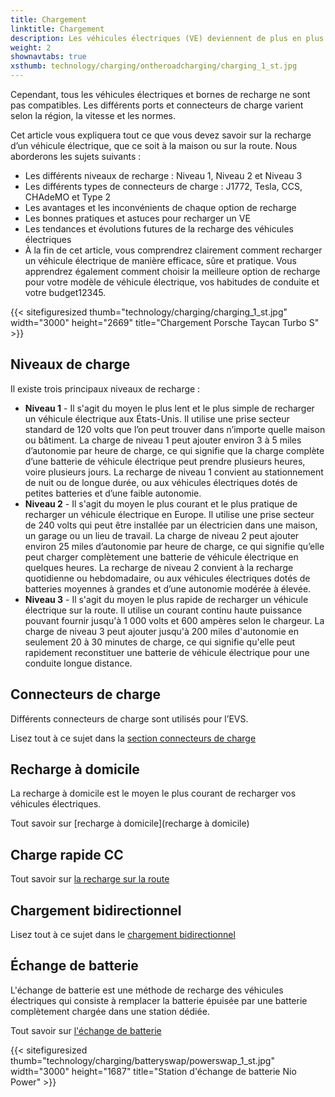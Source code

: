 ```yaml
---
title: Chargement
linktitle: Chargement
description: Les véhicules électriques (VE) deviennent de plus en plus populaires et abordables, mais nécessitent une méthode de ravitaillement différente de celle des voitures conventionnelles. Au lieu de faire le plein d’essence, les véhicules électriques doivent se brancher sur une borne de recharge et recharger leurs batteries.
weight: 2
shownavtabs: true
xsthumb: technology/charging/ontheroadcharging/charging_1_st.jpg
---
```

<!-- markdownlint-disable MD033 -->

Cependant, tous les véhicules électriques et bornes de recharge ne sont pas compatibles. Les différents ports et connecteurs de charge varient selon la région, la vitesse et les normes.

Cet article vous expliquera tout ce que vous devez savoir sur la recharge d’un véhicule électrique, que ce soit à la maison ou sur la route. Nous aborderons les sujets suivants :

- Les différents niveaux de recharge : Niveau 1, Niveau 2 et Niveau 3
- Les différents types de connecteurs de charge : J1772, Tesla, CCS, CHAdeMO et Type 2
- Les avantages et les inconvénients de chaque option de recharge
- Les bonnes pratiques et astuces pour recharger un VE
- Les tendances et évolutions futures de la recharge des véhicules électriques
- À la fin de cet article, vous comprendrez clairement comment recharger un véhicule électrique de manière efficace, sûre et pratique. Vous apprendrez également comment choisir la meilleure option de recharge pour votre modèle de véhicule électrique, vos habitudes de conduite et votre budget12345.

{{< sitefiguresized thumb="technology/charging/charging_1_st.jpg" width="3000" height="2669" title="Chargement Porsche Taycan Turbo S" >}}

## Niveaux de charge

Il existe trois principaux niveaux de recharge :

- **Niveau 1** - Il s'agit du moyen le plus lent et le plus simple de recharger un véhicule électrique aux États-Unis. Il utilise une prise secteur standard de 120 volts que l’on peut trouver dans n’importe quelle maison ou bâtiment. La charge de niveau 1 peut ajouter environ 3 à 5 miles d’autonomie par heure de charge, ce qui signifie que la charge complète d’une batterie de véhicule électrique peut prendre plusieurs heures, voire plusieurs jours. La recharge de niveau 1 convient au stationnement de nuit ou de longue durée, ou aux véhicules électriques dotés de petites batteries et d’une faible autonomie.
- **Niveau 2** - Il s'agit du moyen le plus courant et le plus pratique de recharger un véhicule électrique en Europe. Il utilise une prise secteur de 240 volts qui peut être installée par un électricien dans une maison, un garage ou un lieu de travail. La charge de niveau 2 peut ajouter environ 25 miles d’autonomie par heure de charge, ce qui signifie qu’elle peut charger complètement une batterie de véhicule électrique en quelques heures. La recharge de niveau 2 convient à la recharge quotidienne ou hebdomadaire, ou aux véhicules électriques dotés de batteries moyennes à grandes et d’une autonomie modérée à élevée.
- **Niveau 3** - Il s'agit du moyen le plus rapide de recharger un véhicule électrique sur la route. Il utilise un courant continu haute puissance pouvant fournir jusqu'à 1 000 volts et 600 ampères selon le chargeur. La charge de niveau 3 peut ajouter jusqu'à 200 miles d'autonomie en seulement 20 à 30 minutes de charge, ce qui signifie qu'elle peut rapidement reconstituer une batterie de véhicule électrique pour une conduite longue distance.

## Connecteurs de charge

Différents connecteurs de charge sont utilisés pour l’EVS.

Lisez tout à ce sujet dans la [section connecteurs de charge](connecteurs)

## Recharge à domicile

La recharge à domicile est le moyen le plus courant de recharger vos véhicules électriques.

Tout savoir sur [recharge à domicile](recharge à domicile)

## Charge rapide CC

Tout savoir sur [la recharge sur la route](dcfastcharge)

## Chargement bidirectionnel

Lisez tout à ce sujet dans le [chargement bidirectionnel](bidirectionnel)

## Échange de batterie

L'échange de batterie est une méthode de recharge des véhicules électriques qui consiste à remplacer la batterie épuisée par une batterie complètement chargée dans une station dédiée.

Tout savoir sur [l'échange de batterie](batteryswap)

{{< sitefiguresized thumb="technology/charging/batteryswap/powerswap_1_st.jpg" width="3000" height="1687" title="Station d'échange de batterie Nio Power" >}}
